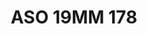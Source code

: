---
title: ASO 19MM 178
date: 
draft: false

# descripcion
description : Anillo de plata 925.

materials: Plata 925

color: 

dimensions: 19mm diámetro

code: 05-23-1567

type: "Anillos"

categories: []

price: $5.120,00

price_eftvo: $4.350,00

# Images
# first image will be shown in the product page
images:
  # - image: "images/path_to_image"
  # La ubicacion de las imagenes es imagenes/Anillos/Anillos.Solo Plata/05-23-1567-aso-19mm-178
  - image: "./images/anillos/solo_plata/05-23-1567-aso-19mm-178.jpg"
---